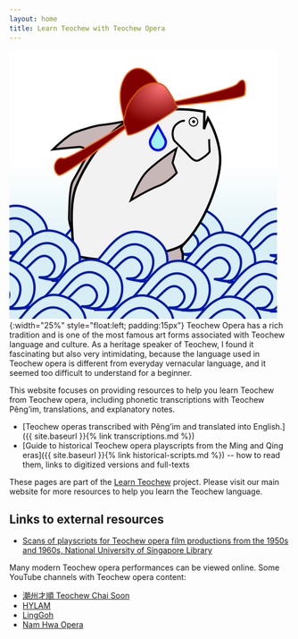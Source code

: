 ```yaml
---
layout: home
title: Learn Teochew with Teochew Opera
---
```


![](cion-he-opera.png){:width="25%" style="float:left; padding:15px"} Teochew
Opera has a rich tradition and is one of the most famous art forms associated
with Teochew language and culture. As a heritage speaker of Teochew, I found it
fascinating but also very intimidating, because the language used in Teochew
opera is different from everyday vernacular language, and it seemed too
difficult to understand for a beginner.



This website focuses on providing resources to help you learn Teochew from
Teochew opera, including phonetic transcriptions with Teochew Pêng’im,
translations, and explanatory notes.

 * [Teochew operas transcribed with Pêng’im and translated into English.]({{ site.baseurl }}{% link transcriptions.md %})
 * [Guide to historical Teochew opera playscripts from the Ming and Qing eras]({{ site.baseurl }}{% link historical-scripts.md %})
   -- how to read them, links to digitized versions and full-texts

These pages are part of the [Learn Teochew](https://learn-teochew.github.io)
project. Please visit our main website for more resources to help you learn the
Teochew language.


Links to external resources
----------------------------

 * [Scans of playscripts for Teochew opera film productions from the 1950s and
   1960s, National University of Singapore Library](https://lib.nus.edu.sg/sea_chinese/documents/chao%20ju%20jiao%20ben/chao%20ju%20jiao%20ben.htm)

Many modern Teochew opera performances can be viewed online. Some YouTube
channels with Teochew opera content:

 * [潮州才順 Teochew Chai Soon](https://www.youtube.com/c/teochewsoon)
 * [HYLAM](https://www.youtube.com/user/MrAlexHY)
 * [LingGoh](https://www.youtube.com/c/LingGoh)
 * [Nam Hwa Opera](https://www.youtube.com/c/NamHwaOpera)
